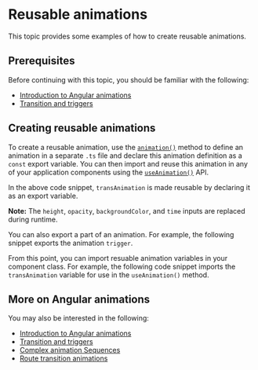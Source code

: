 # Reusable animations

This topic provides some examples of how to create reusable animations.

## Prerequisites

Before continuing with this topic, you should be familiar with the following:

* [Introduction to Angular animations](guide/animations)
* [Transition and triggers](guide/transition-and-triggers)

## Creating reusable animations

To create a reusable animation, use the [`animation()`](api/animations/animation) method to define an animation in a separate `.ts` file and declare this animation definition as a `const` export variable. You can then import and reuse this animation in any of your application components using the [`useAnimation()`](api/animations/useAnimation) API.

<code-example path="animations/src/app/animations.1.ts" header="src/app/animations.ts" region="animation-const" language="typescript"></code-example>

In the above code snippet, `transAnimation` is made reusable by declaring it as an export variable.

<div class="alert is-helpful">

**Note:** The `height`, `opacity`, `backgroundColor`, and `time` inputs are replaced during runtime.
</div>

You can also export a part of an animation. For example, the following snippet exports the animation `trigger`.

<code-example path="animations/src/app/animations.1.ts" header="src/app/animations.1.ts" region="trigger-const" language="typescript"></code-example>

From this point, you can import resuable animation variables in your component class. For example, the following code snippet imports the `transAnimation` variable for use in the `useAnimation()` method.

<code-example path="animations/src/app/open-close.component.3.ts" header="src/app/open-close.component.ts" region="reusable" language="typescript"></code-example>

## More on Angular animations

You may also be interested in the following:

* [Introduction to Angular animations](guide/animations)
* [Transition and triggers](guide/transition-and-triggers)
* [Complex animation Sequences](guide/complex-animation-sequences)
* [Route transition animations](guide/route-animations)
